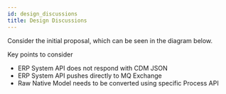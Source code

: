 ```yaml
---
id: design_discussions
title: Design Discussions
---
```


Consider the initial proposal, which can be seen in the diagram below.

Key points to consider

- ERP System API does not respond with CDM JSON
- ERP System API pushes directly to MQ Exchange
- Raw Native Model needs to be converted using specific Process API



